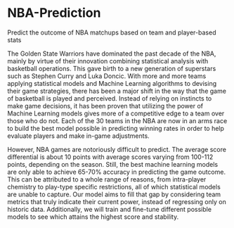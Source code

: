 # NBA-Prediction
Predict the outcome of NBA matchups based on team and player-based stats

The Golden State Warriors have dominated the past decade of the NBA, mainly by virtue of their innovation combining statistical analysis with basketball operations. This gave birth to a new generation of superstars such as Stephen Curry and Luka Doncic. With more and more teams applying statistical models and Machine Learning algorithms to devising their game strategies, there has been a major shift in the way that the game of basketball is played and perceived. Instead of relying on instincts to make game decisions, it has been proven that utilizing the power of Machine Learning models gives more of a competitive edge to a team over those who do not. Each of the 30 teams in the NBA are now in an arms race to build the best model possible in predicting winning rates in order to help evaluate players and make in-game adjustments. 

However, NBA games are notoriously difficult to predict. The average score differential is about 10 points with average scores varying from 100-112 points, depending on the season. Still, the best machine learning models are only able to achieve 65-70% accuracy in predicting the game outcome. This can be attributed to a whole range of reasons, from intra-player chemistry to play-type specific restrictions, all of which statistical models are unable to capture. Our model aims to fill that gap by considering team metrics that truly indicate their current power, instead of regressing only on historic data. Additionally, we will train and fine-tune different possible models to see which attains the highest score and stability.  
